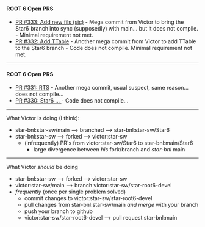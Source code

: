 
#### ROOT 6 Open PRS
- [PR #333: Add new fils (sic)](https://github.com/star-bnl/star-sw/pull/333)
		- Mega commit from Victor to bring the Star6 branch into sync (supposedly) with main... but it does not compile.  
		- Minimal requirement not met.
- [PR #332: Add TTable](https://github.com/star-bnl/star-sw/pull/332)
		- Another mega commit from Victor to add TTable to the Star6 branch
		- Code does not compile.  Minimal requirement not met.
---
#### ROOT 6 Open PRS
- [PR #331: RTS](https://github.com/star-bnl/star-sw/pull/331)
		- Another mega commit, usual suspect, same reason... does not compile...
- [PR #330: Star6 ... ](https://github.com/star-bnl/star-sw/pull/330)
		- Code does not compile...

---

What Victor is doing (I think):
- star-bnl:star-sw/main --> branched --> star-bnl:star-sw/Star6
- star-bnl:star-sw --> forked --> victor:star-sw
	- (infrequently) PR's from victor:star-sw/Star6 to star-bnl:main/Star6
		- large divergence between *his* fork/branch and *star-bnl* main

---

What Victor *should* be doing
- star-bnl:star-sw --> forked --> victor:star-sw
- victor:star-sw/main --> branch victor:star-sw/star-root6-devel
- *frequently* (once per single problem solved)
	- commit changes to victor:star-sw/star-root6-devel
	- pull changes from star-bnl:star-sw/main *and merge* with your branch
	- push your branch to github
	- victor:star-sw/star-root6-devel --> pull request star-bnl:main
